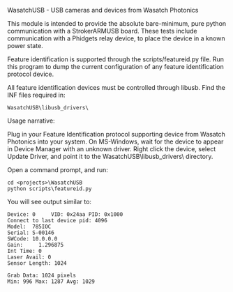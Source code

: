WasatchUSB - USB cameras and devices from Wasatch Photonics 

This module is intended to provide the absolute bare-minimum, pure
python communication with a StrokerARMUSB board. These tests include
communication with a Phidgets relay device, to place the device in a
known power state.

Feature identification is supported through the scripts/featureid.py file.
Run this program to dump the current configuration of any feature
identification protocol device.

All feature identification devices must be controlled through libusb.
Find the INF files required in:

    WasatchUSB\libusb_drivers\

Usage narrative:

Plug in your Feature Identification protocol supporting device from
Wasatch Photonics into your system. On MS-Windows, wait for the device
to appear in Device Manager with an unknown driver.  Right click the
device, select Update Driver, and point it to the
WasatchUSB\libusb_drivers\ directory.

Open a command prompt, and run:

    cd <projects>\WasatchUSB
    python scripts\featureid.py

You will see output similar to:

    Device: 0     VID: 0x24aa PID: 0x1000
    Connect to last device pid: 4096
    Model:  785IOC
    Serial: S-00146
    SWCode: 10.0.0.0
    Gain:     1.296875
    Int Time: 0
    Laser Avail: 0
    Sensor Length: 1024

    Grab Data: 1024 pixels
    Min: 996 Max: 1287 Avg: 1029

